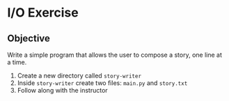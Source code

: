 # I/O Exercise

## Objective

Write a simple program that allows the user to compose a story, one line at a time.

1. Create a new directory called `story-writer`
1. Inside `story-writer` create two files: `main.py` and `story.txt`
1. Follow along with the instructor
